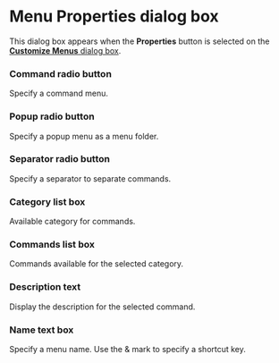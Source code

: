 # Menu Properties dialog box

This dialog box appears when the
**Properties** button is selected on the [**Customize Menus** dialog box](../index).

### Command radio button

Specify a command menu.

### Popup radio button

Specify a popup menu as a menu folder.

### Separator radio button

Specify a separator to separate commands.

### Category list box

Available category for commands.

### Commands list box

Commands available for the selected category.

### Description text

Display the description for the selected command.

### Name text box

Specify a menu name. Use the & mark to specify a shortcut key.
